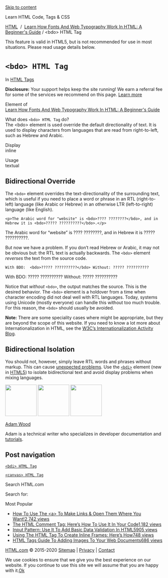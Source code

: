<a href="#site-main" class="skip-link screen-reader-text">Skip to content</a>

[](https://html.com/)

Learn HTML Code, Tags & CSS

[HTML](https://html.com/)  /  [Learn How Fonts And Web Typography Work In HTML: A Beginner's Guide](https://html.com/fonts/) / &lt;bdo&gt; HTML Tag

This feature is valid in HTML5, but is not recommended for use in most situations. Please read usage details below.

# `<bdo> HTML Tag`

In <span class="post-meta-category">[HTML Tags](https://html.com/tags/)</span>

**Disclosure:** Your support helps keep the site running! We earn a referral fee for some of the services we recommend on this page. [Learn more](https://html.com/disclosure/)

Element of  
[Learn How Fonts And Web Typography Work In HTML: A Beginner's Guide](https://html.com/fonts/)

What does `<bdo> HTML Tag` do?  
The &lt;bdo&gt; element is used override the default directionality of text. It is used to display characters from languages that are read from right-to-left, such as Hebrew and Arabic.

Display  
inline

Usage  
textual

<span class="underline"></span>

## Bidirectional Override

The `<bdo>` element overrides the text-directionality of the surrounding text, which is useful if you need to place a word or phrase in an RTL (right-to-left) language (like Arabic or Hebrew) in an otherwise LTR (left-to-right) language (like English).

    <p>The Arabic word for "website" is <bdo>???? ????????</bdo>, and in Hebrew it is <bdo>????? ??????????</bdo>.</p>

The Arabic word for “website” is ???? ????????, and in Hebrew it is ????? ??????????.

But now we have a problem. If you don’t read Hebrew or Arabic, it may not be obvious but: the RTL text is actually backwards. The `<bdo>` element _reverses_ the text from the source code.

    With BDO:  <bdo>????? ??????????</bdo> Without: ????? ??????????

With BDO: ????? ?????????? Without: ????? ??????????

Notice that _without_ `<bdo>`, the output matches the source. This is the desired behavior. The `<bdo>` element is a holdover from a time when character encoding did not deal well with RTL languages. Today, systems using Unicode (mostly everyone) can handle this without too much trouble. For this reason, the `<bdo>` should usually be avoided.

**Note:** There are some speciality cases where might be appropriate, but they are beyond the scope of this website. If you need to know a lot more about Internationalization in HTML, see the [W3C’s Internationalization Activity Blog](https://www.w3.org/International/).

## Bidirectional Isolation

You should not, however, simply leave RTL words and phrases without markup. This can cause [unexpected problems](http://rishida.net/blog/?p=564). Use the [`<bdi>`](https://html.com/tags/bdi/) element (new in [HTML5](https://html.com/html5/)) to isolate bidirectional text and avoid display problems when mixing languages.

<img src="http://html.com/wp-content/plugins/a3-lazy-load/assets/images/lazy_placeholder.gif" class="lazy lazy-hidden avatar avatar-100 photo" width="100" height="100" />

<img src="http://html.com/wp-content/plugins/a3-lazy-load/assets/images/lazy_placeholder.gif" class="lazy lazy-hidden avatar avatar-100 photo" width="100" height="100" />

<img src="https://secure.gravatar.com/avatar/3af4194cc38fbc6d4e68fbe7536347d5?s=100&amp;d=mm&amp;r=g" class="avatar avatar-100 photo" srcset="https://secure.gravatar.com/avatar/3af4194cc38fbc6d4e68fbe7536347d5?s=200&amp;d=mm&amp;r=g 2x" width="100" height="100" />

[Adam Wood](https://html.com/author/html/)

<span class="fn">Adam is a technical writer who specializes in developer documentation and [tutorials](https://html.com/).</span>

[<span class="saboxplugin-icon-grey saboxplugin-icon-linkedin"></span>](https://www.linkedin.com/in/adammichaelwood)

<span id="tho-end-content" style="display: block; visibility: hidden;"></span>

## Post navigation

[<span class="nav-link-label"><span class="genericon genericon-previous"></span></span>`<bdi> HTML Tag`](https://html.com/tags/bdi/)

[`<canvas> HTML Tag`<span class="nav-link-label"><span class="genericon genericon-next"></span></span>](https://html.com/tags/canvas/)

Search HTML.com

<span class="screen-reader-text">Search for:</span>

Most Popular

- <a href="https://html.com/attributes/a-target/" class="popular_posts_bars_link">How To Use The &lt;a&gt; To Make Links &amp; Open Them Where You Want!</a><span class="popular_posts_bars_comment_count_hold"><a href="https://html.com/attributes/a-target/#comments" class="popular_posts_bars_comment_count">2,742 views</a><span class="popular_posts_bars_comment_count_triangle"></span></span>
- <a href="https://html.com/tags/comment-tag/" class="popular_posts_bars_link">The HTML Comment Tag: Here’s How To Use It In Your Code</a><span class="popular_posts_bars_comment_count_hold"><a href="https://html.com/tags/comment-tag/#comments" class="popular_posts_bars_comment_count">1,182 views</a><span class="popular_posts_bars_comment_count_triangle"></span></span>
- <a href="https://html.com/attributes/input-pattern/" class="popular_posts_bars_link">Input Pattern: Use It To Add Basic Data Validation In HTML5</a><span class="popular_posts_bars_comment_count_hold"><a href="https://html.com/attributes/input-pattern/#comments" class="popular_posts_bars_comment_count">905 views</a><span class="popular_posts_bars_comment_count_triangle"></span></span>
- <a href="https://html.com/tags/iframe/" class="popular_posts_bars_link">Using The HTML Tag To Create Inline Frames: Here’s How</a><span class="popular_posts_bars_comment_count_hold"><a href="https://html.com/tags/iframe/#comments" class="popular_posts_bars_comment_count">748 views</a><span class="popular_posts_bars_comment_count_triangle"></span></span>
- <a href="https://html.com/tags/img/" class="popular_posts_bars_link">HTML Tags Guide To Adding Images To Your Web Documents</a><span class="popular_posts_bars_comment_count_hold"><a href="https://html.com/tags/img/#comments" class="popular_posts_bars_comment_count">686 views</a><span class="popular_posts_bars_comment_count_triangle"></span></span>

[HTML.com](https://html.com/) © 2015-2020 [Sitemap](https://html.com/sitemap/) | [Privacy](https://html.com/privacy/) | [Contact](https://html.com/contact/)

<span id="cn-notice-text" class="cn-text-container">We use cookies to ensure that we give you the best experience on our website. If you continue to use this site we will assume that you are happy with it.</span><span id="cn-notice-buttons" class="cn-buttons-container"><a href="#" id="cn-accept-cookie" class="cn-set-cookie cn-button bootstrap button">Ok</a></span><a href="javascript:void(0);" id="cn-close-notice" class="cn-close-icon"></a>
